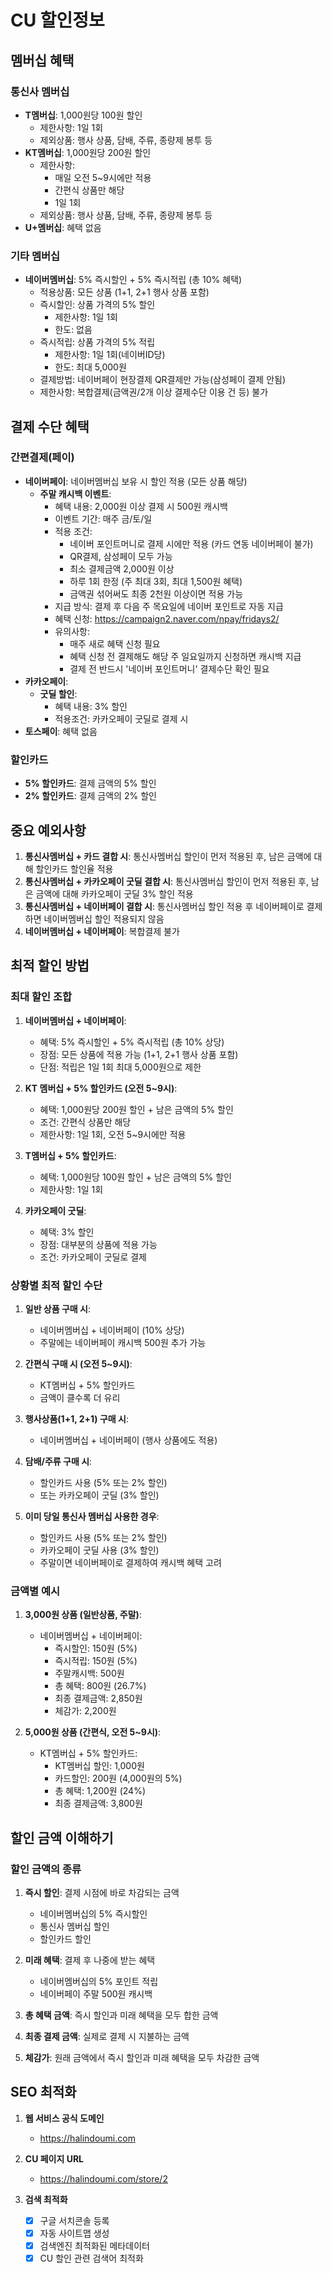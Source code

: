 # CU 할인정보

## 멤버십 혜택

### 통신사 멤버십

- **T멤버십**: 1,000원당 100원 할인
  - 제한사항: 1일 1회
  - 제외상품: 행사 상품, 담배, 주류, 종량제 봉투 등
- **KT멤버십**: 1,000원당 200원 할인
  - 제한사항:
    - 매일 오전 5~9시에만 적용
    - 간편식 상품만 해당
    - 1일 1회
  - 제외상품: 행사 상품, 담배, 주류, 종량제 봉투 등
- **U+멤버십**: 혜택 없음

### 기타 멤버십

- **네이버멤버십**: 5% 즉시할인 + 5% 즉시적립 (총 10% 혜택)
  - 적용상품: 모든 상품 (1+1, 2+1 행사 상품 포함)
  - 즉시할인: 상품 가격의 5% 할인
    - 제한사항: 1일 1회
    - 한도: 없음
  - 즉시적립: 상품 가격의 5% 적립
    - 제한사항: 1일 1회(네이버ID당)
    - 한도: 최대 5,000원
  - 결제방법: 네이버페이 현장결제 QR결제만 가능(삼성페이 결제 안됨)
  - 제한사항: 복합결제(금액권/2개 이상 결제수단 이용 건 등) 불가

## 결제 수단 혜택

### 간편결제(페이)

- **네이버페이**: 네이버멤버십 보유 시 할인 적용 (모든 상품 해당)
  - **주말 캐시백 이벤트**:
    - 혜택 내용: 2,000원 이상 결제 시 500원 캐시백
    - 이벤트 기간: 매주 금/토/일
    - 적용 조건:
      - 네이버 포인트머니로 결제 시에만 적용 (카드 연동 네이버페이 불가)
      - QR결제, 삼성페이 모두 가능
      - 최소 결제금액 2,000원 이상
      - 하루 1회 한정 (주 최대 3회, 최대 1,500원 혜택)
      - 금액권 섞어써도 최종 2천원 이상이면 적용 가능
    - 지급 방식: 결제 후 다음 주 목요일에 네이버 포인트로 자동 지급
    - 혜택 신청: https://campaign2.naver.com/npay/fridays2/
    - 유의사항:
      - 매주 새로 혜택 신청 필요
      - 혜택 신청 전 결제해도 해당 주 일요일까지 신청하면 캐시백 지급
      - 결제 전 반드시 '네이버 포인트머니' 결제수단 확인 필요
- **카카오페이**:
  - **굿딜 할인**:
    - 혜택 내용: 3% 할인
    - 적용조건: 카카오페이 굿딜로 결제 시
- **토스페이**: 혜택 없음

### 할인카드

- **5% 할인카드**: 결제 금액의 5% 할인
- **2% 할인카드**: 결제 금액의 2% 할인

## 중요 예외사항

1. **통신사멤버십 + 카드 결합 시**: 통신사멤버십 할인이 먼저 적용된 후, 남은 금액에 대해 할인카드 할인율 적용
2. **통신사멤버십 + 카카오페이 굿딜 결합 시**: 통신사멤버십 할인이 먼저 적용된 후, 남은 금액에 대해 카카오페이 굿딜 3% 할인 적용
3. **통신사멤버십 + 네이버페이 결합 시**: 통신사멤버십 할인 적용 후 네이버페이로 결제하면 네이버멤버십 할인 적용되지 않음
4. **네이버멤버십 + 네이버페이**: 복합결제 불가

## 최적 할인 방법

### 최대 할인 조합

1. **네이버멤버십 + 네이버페이**:

   - 혜택: 5% 즉시할인 + 5% 즉시적립 (총 10% 상당)
   - 장점: 모든 상품에 적용 가능 (1+1, 2+1 행사 상품 포함)
   - 단점: 적립은 1일 1회 최대 5,000원으로 제한

2. **KT 멤버십 + 5% 할인카드 (오전 5~9시)**:

   - 혜택: 1,000원당 200원 할인 + 남은 금액의 5% 할인
   - 조건: 간편식 상품만 해당
   - 제한사항: 1일 1회, 오전 5~9시에만 적용

3. **T멤버십 + 5% 할인카드**:

   - 혜택: 1,000원당 100원 할인 + 남은 금액의 5% 할인
   - 제한사항: 1일 1회

4. **카카오페이 굿딜**:
   - 혜택: 3% 할인
   - 장점: 대부분의 상품에 적용 가능
   - 조건: 카카오페이 굿딜로 결제

### 상황별 최적 할인 수단

1. **일반 상품 구매 시**:

   - 네이버멤버십 + 네이버페이 (10% 상당)
   - 주말에는 네이버페이 캐시백 500원 추가 가능

2. **간편식 구매 시 (오전 5~9시)**:

   - KT멤버십 + 5% 할인카드
   - 금액이 클수록 더 유리

3. **행사상품(1+1, 2+1) 구매 시**:

   - 네이버멤버십 + 네이버페이 (행사 상품에도 적용)

4. **담배/주류 구매 시**:

   - 할인카드 사용 (5% 또는 2% 할인)
   - 또는 카카오페이 굿딜 (3% 할인)

5. **이미 당일 통신사 멤버십 사용한 경우**:
   - 할인카드 사용 (5% 또는 2% 할인)
   - 카카오페이 굿딜 사용 (3% 할인)
   - 주말이면 네이버페이로 결제하여 캐시백 혜택 고려

### 금액별 예시

1. **3,000원 상품 (일반상품, 주말)**:

   - 네이버멤버십 + 네이버페이:
     - 즉시할인: 150원 (5%)
     - 즉시적립: 150원 (5%)
     - 주말캐시백: 500원
     - 총 혜택: 800원 (26.7%)
     - 최종 결제금액: 2,850원
     - 체감가: 2,200원

2. **5,000원 상품 (간편식, 오전 5~9시)**:
   - KT멤버십 + 5% 할인카드:
     - KT멤버십 할인: 1,000원
     - 카드할인: 200원 (4,000원의 5%)
     - 총 혜택: 1,200원 (24%)
     - 최종 결제금액: 3,800원

## 할인 금액 이해하기

### 할인 금액의 종류

1. **즉시 할인**: 결제 시점에 바로 차감되는 금액

   - 네이버멤버십의 5% 즉시할인
   - 통신사 멤버십 할인
   - 할인카드 할인

2. **미래 혜택**: 결제 후 나중에 받는 혜택

   - 네이버멤버십의 5% 포인트 적립
   - 네이버페이 주말 500원 캐시백

3. **총 혜택 금액**: 즉시 할인과 미래 혜택을 모두 합한 금액

4. **최종 결제 금액**: 실제로 결제 시 지불하는 금액

5. **체감가**: 원래 금액에서 즉시 할인과 미래 혜택을 모두 차감한 금액

## SEO 최적화

1. **웹 서비스 공식 도메인**

   - https://halindoumi.com

2. **CU 페이지 URL**

   - https://halindoumi.com/store/2

3. **검색 최적화**
   - [x] 구글 서치콘솔 등록
   - [x] 자동 사이트맵 생성
   - [x] 검색엔진 최적화된 메타데이터
   - [x] CU 할인 관련 검색어 최적화
